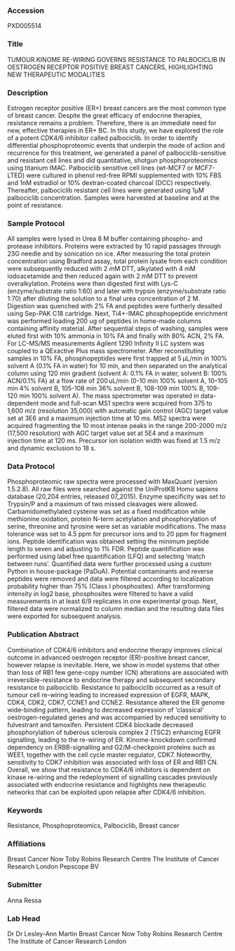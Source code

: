### Accession
PXD005514

### Title
TUMOUR KINOME RE-WIRING GOVERNS RESISTANCE TO PALBOCICLIB IN OESTROGEN RECEPTOR POSITIVE BREAST CANCERS, HIGHLIGHTING NEW THERAPEUTIC MODALITIES

### Description
Estrogen receptor positive (ER+) breast cancers are the most common type of breast cancer. Despite the great efficacy of endocrine therapies, resistance remains a problem. Therefore, there is an immediate need for new, effective therapies in ER+ BC. In this study, we have explored the role of a potent CDK4/6 inhibitor called palbociclib. In order to identify differential phosphoproteomic events that underpin the mode of action and recurrence for this treatment, we generated a panel of palbociclib-sensitive and resistant cell lines and did quantitative, shotgun phosphoproteomics using titanium IMAC. Palbociclib sensitive cell lines (wt-MCF7 or MCF7-LTED) were cultured in phenol red-free RPMI supplemented with 10% FBS and 1nM estradiol or 10% dextran-coated charcoal (DCC) respectively. Thereafter, palbociclib resistant cell lines were generated using 1μΜ palbociclib concentration. Samples were harvested at baseline and at the point of resistance.

### Sample Protocol
All samples were lysed in Urea 8 M buffer containing phospho- and protease inhibitors. Proteins were extracted by 10 rapid passages through 23G needle and by sonication on ice. After measuring the total protein concentration using Bradford assay, total protein lysate from each condition were subsequently reduced with 2 mM DTT,  alkylated with 4 mM iodoacetamide and then reduced again with 2 mM DTT to prevent overalkylation. Proteins were then digested first with Lys-C (enzyme/substrate ratio 1:60) and later with trypsin (enzyme/substrate ratio 1:70) after diluting the solution to a final urea concentration of 2 M. Digestion was quenched with 2% FA and peptides were furtherly desalted using Sep-PAK C18 cartridge. Next, Ti4+-IMAC phosphopeptide enrichment was performed loading 200 ug of peptides in home-made columns containing affinity material. After sequential steps of washing, samples were eluted first with 10% ammonia in 10% FA and finally with 80% ACN, 2% FA. For LC-MS/MS measurements Agilent 1290 Infinity II LC system was coupled to a QExactive Plus mass spectrometer. After reconstituting samples in 10% FA, phosphopeptides were first trapped at 5 μL/min in 100% solvent A (0.1% FA in water) for 10 min, and then separated on the analytical column using 120 min gradient (solvent A: 0.1% FA in water, solvent B: 100% ACN/0.1% FA) at a flow rate of 200 uL/min (0-10 min 100% solvent A, 10–105 min 4% solvent B, 105-108 min 36% solvent B, 108-109 min 100% B, 109-120 min 100% solvent A). The mass spectrometer was operated in data-dependent mode and full-scan MS1 spectra were acquired from 375 to 1,600 m/z (resolution 35,000) with automatic gain control (AGC) target value set at 3E6 and a maximum injection time at 10 ms. MS2 spectra were acquired fragmenting the 10 most intense peaks in the range 200-2000 m/z (17,500 resolution) with AGC target value set at 5E4 and a maximum injection time at 120 ms. Precursor ion isolation width was fixed at 1.5 m/z and dynamic exclusion to 18 s.

### Data Protocol
Phosphoproteomic raw spectra were processed with MaxQuant (version 1.5.2.8). All raw files were searched against the UniProtKB Homo sapiens database (20,204 entries, released 07_2015). Enzyme specificity was set to Trypsin/P and a maximum of two missed cleavages were allowed. Carbamidomethylated cysteine was set as a fixed modification while methionine oxidation, protein N-term acetylation and phosphorylation of serine, threonine and tyrosine were set as variable modifications.  The mass tolerance was set to 4.5 ppm for precursor ions and to 20 ppm for fragment ions. Peptide identification was obtained setting the minimum peptide length to seven and adjusting to 1% FDR. Peptide quantification was performed using label free quantification (LFQ) and selecting ‘match between runs’. Quantified data were further processed using a custom Python in house-package (PaDuA). Potential contaminants and reverse peptides were removed and data were filtered according to localization probability higher than 75% (Class I phosphosites). After transforming intensity in log2 base, phosphosites were filtered to have a valid measurements in at least 6/9 replicates in one experimental group. Next, filtered data were normalized to column median and the resulting data files were exported for subsequent analysis.

### Publication Abstract
Combination of CDK4/6 inhibitors and endocrine therapy improves clinical outcome in advanced oestrogen receptor (ER)-positive breast cancer, however relapse is inevitable. Here, we show in model systems that other than loss of RB1 few gene-copy number (CN) alterations are associated with irreversible-resistance to endocrine therapy and subsequent secondary resistance to palbociclib. Resistance to palbociclib occurred as a result of tumour cell re-wiring leading to increased expression of EGFR, MAPK, CDK4, CDK2, CDK7, CCNE1 and CCNE2. Resistance altered the ER genome wide-binding pattern, leading to decreased expression of 'classical' oestrogen-regulated genes and was accompanied by reduced sensitivity to fulvestrant and tamoxifen. Persistent CDK4 blockade decreased phosphorylation of tuberous sclerosis complex 2 (TSC2) enhancing EGFR signalling, leading to the re-wiring of ER. Kinome-knockdown confirmed dependency on ERBB-signalling and G2/M-checkpoint proteins such as WEE1, together with the cell cycle master regulator, CDK7. Noteworthy, sensitivity to CDK7 inhibition was associated with loss of ER and RB1 CN. Overall, we show that resistance to CDK4/6 inhibitors is dependent on kinase re-wiring and the redeployment of signalling cascades previously associated with endocrine resistance and highlights new therapeutic networks that can be exploited upon relapse after CDK4/6 inhibition.

### Keywords
Resistance, Phosphoproteomics, Palbociclib, Breast cancer

### Affiliations
Breast Cancer Now Toby Robins Research Centre The Institute of Cancer Research London
Pepscope BV

### Submitter
Anna Ressa

### Lab Head
Dr Dr Lesley-Ann Martin
Breast Cancer Now Toby Robins Research Centre The Institute of Cancer Research London


